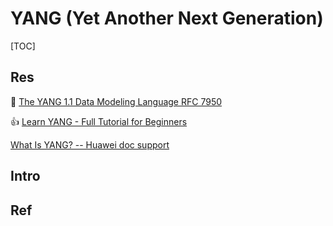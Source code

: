 # YANG (Yet Another Next Generation)

[TOC]



## Res
📂 [The YANG 1.1 Data Modeling Language  RFC 7950](https://datatracker.ietf.org/doc/rfc7950/)

👍 [Learn YANG - Full Tutorial for Beginners](https://ultraconfig.com.au/blog/learn-yang-full-tutorial-for-beginners/)

[What Is YANG? -- Huawei doc support](https://info.support.huawei.com/info-finder/encyclopedia/en/YANG.html)



## Intro



## Ref
